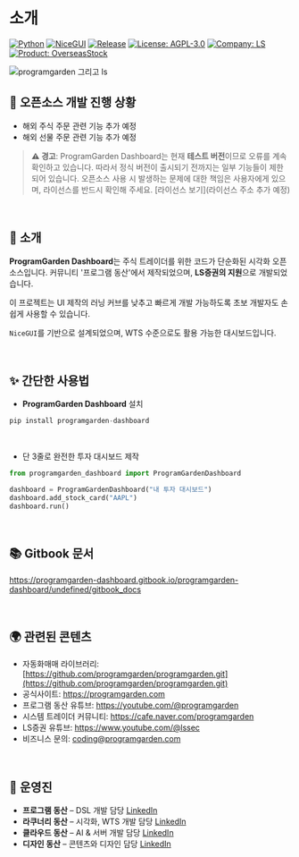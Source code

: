# 소개

[![Python](https://img.shields.io/badge/python-3.9+-blue.svg)](https://www.python.org/downloads/)
[![NiceGUI](https://img.shields.io/badge/NiceGUI-2.22+-purple.svg)](https://nicegui.io/)
[![Release](https://img.shields.io/github/v/tag/programgarden/programgarden?label=release&sort=semver&logo=github)](https://github.com/programgarden/programgarden_dashboard/releases)
[![License: AGPL-3.0](https://img.shields.io/badge/License-AGPL_3.0-blue.svg)](./LICENSE)
[![Company: LS](https://img.shields.io/badge/지원되는_증권사-LS증권-008FC7.svg)]()
[![Product: OverseasStock](https://img.shields.io/badge/지원되는_매매-해외주식,해외선물-purple.svg)]()

![programgarden 그리고 ls](docs/images/programgarden_ls.png)

## 👏 오픈소스 개발 진행 상황
- 해외 주식 주문 관련 기능 추가 예정
- 해외 선물 주문 관련 기능 추가 예정

> **⚠️ 경고**: ProgramGarden Dashboard는 현재 **테스트 버전**이므로 오류를 계속 확인하고 있습니다. 따라서 정식 버전이 출시되기 전까지는 일부 기능들이 제한되어 있습니다. 오픈소스 사용 시 발생하는 문제에 대한 책임은 사용자에게 있으며, 라이선스를 반드시 확인해 주세요. [라이선스 보기](라이선스 주소 추가 예정)

<br>

## 📌 소개
**ProgramGarden Dashboard**는 주식 트레이더를 위한 코드가 단순화된 시각화 오픈소스입니다.
커뮤니티 '프로그램 동산'에서 제작되었으며, **LS증권의 지원**으로 개발되었습니다.

이 프로젝트는 UI 제작의 러닝 커브를 낮추고 빠르게 개발 가능하도록 초보 개발자도 손쉽게 사용할 수 있습니다.

`NiceGUI`를 기반으로 설계되었으며, WTS 수준으로도 활용 가능한 대시보드입니다.

<br>

## ✨ 간단한 사용법

- **ProgramGarden Dashboard** 설치
```python
pip install programgarden-dashboard
```

<br>

- 단 3줄로 완전한 투자 대시보드 제작

```python
from programgarden_dashboard import ProgramGardenDashboard

dashboard = ProgramGardenDashboard("내 투자 대시보드")
dashboard.add_stock_card("AAPL")
dashboard.run()
```

<br>

## 📚 Gitbook 문서

https://programgarden-dashboard.gitbook.io/programgarden-dashboard/undefined/gitbook_docs

<br>

## 🌍 관련된 콘텐츠

- 자동화매매 라이브러리: [https://github.com/programgarden/programgarden.git](https://github.com/programgarden/programgarden.git)
- 공식사이트: https://programgarden.com
- 프로그램 동산 유튜브: https://youtube.com/@programgarden
- 시스템 트레이더 커뮤니티: https://cafe.naver.com/programgarden
- LS증권 유튜브: https://www.youtube.com/@lssec
- 비즈니스 문의: coding@programgarden.com

<br>

## 👥 운영진

* **프로그램 동산** – DSL 개발 담당 [LinkedIn](https://www.linkedin.com/in/masterjyj/)
* **라쿠너리 동산** – 시각화, WTS 개발 담당 [LinkedIn](https://www.linkedin.com/in/rakunary)
* **클라우드 동산** – AI & 서버 개발 담당 [LinkedIn](https://www.linkedin.com/in/philip-sung-jae-cho/)
* **디자인 동산** – 콘텐츠와 디자인 담당 [LinkedIn](https://www.linkedin.com/in/jina-jang-4561b717a/)
